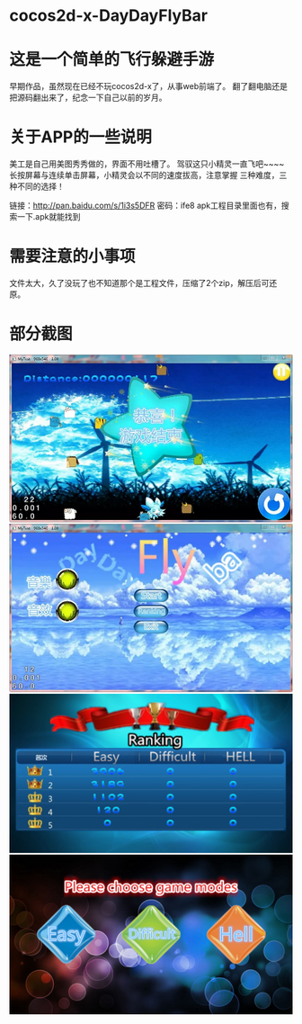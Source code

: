 # cocos2d-x-DayDayFlyBar


这是一个简单的飞行躲避手游
===
早期作品，虽然现在已经不玩cocos2d-x了，从事web前端了。
翻了翻电脑还是把源码翻出来了，纪念一下自己以前的岁月。

关于APP的一些说明
===
美工是自己用美图秀秀做的，界面不用吐槽了。
驾驭这只小精灵一直飞吧~~~~
长按屏幕与连续单击屏幕，小精灵会以不同的速度拔高，注意掌握
三种难度，三种不同的选择！


链接：http://pan.baidu.com/s/1i3s5DFR 密码：ife8 
apk工程目录里面也有，搜索一下.apk就能找到

需要注意的小事项
===
文件太大，久了没玩了也不知道那个是工程文件，压缩了2个zip，解压后可还原。

部分截图
===
![](https://github.com/ShanaMaid/cocos2d-x-DayDayFlyBar/raw/master/Img/1.jpg)
![](https://github.com/ShanaMaid/cocos2d-x-DayDayFlyBar/raw/master/Img/2.jpg)
![](https://github.com/ShanaMaid/cocos2d-x-DayDayFlyBar/raw/master/Img/3.png)
![](https://github.com/ShanaMaid/cocos2d-x-DayDayFlyBar/raw/master/Img/4.png)
